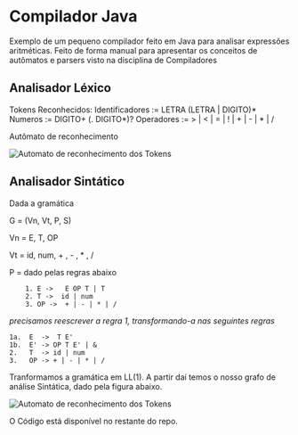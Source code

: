# Compilador Java
Exemplo de um pequeno compilador feito em Java para analisar expressões aritméticas.
Feito de forma manual para apresentar os conceitos de autômatos e parsers visto na disciplina de Compiladores

## Analisador Léxico

Tokens Reconhecidos:
Identificadores := LETRA (LETRA | DIGITO)*
Numeros := DIGITO+ (. DIGITO*)?
Operadores := > | < | = | ! | + | - | * | /

Autômato de reconhecimento

![Automato de reconhecimento dos Tokens](http://www.professorisidro.com.br/wp-content/uploads/Automato.png)

## Analisador Sintático
Dada a gramática

G = (Vn, Vt, P, S)

Vn = E, T, OP

Vt = id, num, + , - , * , /

P = dado pelas regras abaixo

		1. E ->   E OP T | T
		2. T ->  id | num
		3. OP ->  + | - | * | /

*precisamos reescrever a regra 1, transformando-a nas seguintes regras*

	1a.  E  ->  T E'
	1b.  E' -> OP T E' | &
	2.   T  -> id | num
	3.   OP -> + | - | * | /
	
Tranformamos a gramática em LL(1). A partir daí temos o nosso grafo de análise Sintática, dado pela figura abaixo.

![Automato de reconhecimento dos Tokens](http://www.professorisidro.com.br/wp-content/uploads/AnalisadorSintatico.png)

O Código está disponível no restante do repo.
